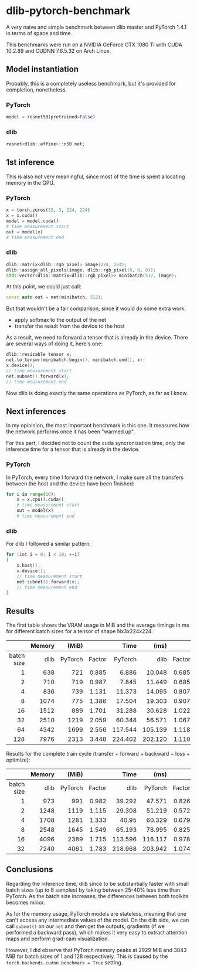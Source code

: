 # dlib-pytorch-benchmark
A very naive and simple benchmark between dlib master and PyTorch 1.4.1 in terms of space and time.

This benchmarks were run on a NVIDIA GeForce GTX 1080 Ti with CUDA 10.2.89 and CUDNN 7.6.5.32 on Arch Linux.

## Model instantiation
Probably, this is a completely useless benchmark, but it's provided for completion, nonetheless.

### PyTorch
``` python
model = resnet50(pretrained=False)
```

### dlib
``` cpp
resnet<dlib::affine>::n50 net;
```

## 1st inference
This is also not very meaningful, since most of the time is spent allocating memory in the GPU.

### PyTorch
``` python
x = torch.zeros(32, 3, 224, 224)
x = x.cuda()
model = model.cuda()
# time measurement start
out = model(x)
# time measurement end
```

### dlib
``` cpp
dlib::matrix<dlib::rgb_pixel> image(224, 224);
dlib::assign_all_pixels(image, dlib::rgb_pixel(0, 0, 0));
std::vector<dlib::matrix<dlib::rgb_pixel>> minibatch(512, image);
```

At this point, we could just call:
``` cpp
const auto out = net(minibatch, 512);
```
But that wouldn't be a fair comparison, since it would do some extra work:
- apply softmax to the output of the net
- transfer the result from the device to the host

As a result, we need to forward a tensor that is already in the device.
There are several ways of doing it, here's one:

``` cpp
dlib::resizable tensor x;
net.to_tensor(minibatch.begin(), minibatch.end(), x);
x.device();
// time measurement start
net.subnet().forward(x);
// time measurement end
```
Now dlib is doing exactly the same operations as PyTorch, as far as I know.

## Next inferences
In my opininion, the most important benchmark is this one.
It measures how the network performs once it has been "warmed up".

For this part, I decided not to count the cuda syncronization time, only the inference time for a tensor that is already in the device.

### PyTorch
In PyTorch, every time I forward the network, I make sure all the transfers between the host and the device have been finished:

``` python
for i in range(10):
    x = x.cpu().cuda()
    # time measurement start
    out = model(x)
    # time measurement end
```

### dlib
For dlib I followed a similar pattern:

``` cpp
for (int i = 0; i < 10; ++i)
{
    x.host();
    x.device();
    // time measurement start
    net.subnet().forward(x);
    // time measurement end
}
```

## Results

The first table shows the VRAM usage in MiB and the average timings in ms for different batch sizes for a tensor of shape Nx3x224x224.

|            | Memory  | (MiB)   |        | Time    | (ms)    |        |
|-----------:|--------:|--------:|-------:|--------:|--------:|-------:|
| batch size |    dlib | PyTorch | Factor | PyTorch |    dlib | Factor |
|          1 |     638 |     721 |  0.885 |   6.886 |  10.048 |  0.685 |
|          2 |     710 |     719 |  0.987 |   7.845 |  11.449 |  0.685 |
|          4 |     836 |     739 |  1.131 |  11.373 |  14.095 |  0.807 |
|          8 |    1074 |     775 |  1.386 |  17.504 |  19.303 |  0.907 |
|         16 |    1512 |     889 |  1.701 |  31.288 |  30.628 |  1.022 |
|         32 |    2510 |    1219 |  2.059 |  60.348 |  56.571 |  1.067 |
|         64 |    4342 |    1699 |  2.556 | 117.544 | 105.139 |  1.118 |
|        128 |    7976 |    2313 |  3.448 | 224.402 | 202.120 |  1.110 |

Results for the complete train cycle (transfer + forward + backward + loss + optimize):

|            | Memory |   (MiB) |        |    Time |    (ms) |        |
|-----------:|-------:|--------:|-------:|--------:|--------:|-------:|
| batch size |   dlib | PyTorch | Factor |    dlib | PyTorch | Factor |
|          1 |    973 |     991 |  0.982 |  39.292 |  47.571 |  0.826 |
|          2 |   1248 |    1119 |  1.115 |  29.308 |  51.219 |  0.572 |
|          4 |   1708 |    1281 |  1.333 |   40.95 |  60.329 |  0.679 |
|          8 |   2548 |    1645 |  1.549 |  65.193 |  78.995 |  0.825 |
|         16 |   4096 |    2389 |  1.715 | 113.596 | 116.117 |  0.978 |
|         32 |   7240 |    4061 |  1.783 | 218.968 | 203.942 |  1.074 |

## Conclusions

Regarding the inference time, dlib since to be substantially faster with small batch sizes (up to 8 samples) by taking between 25-40% less time than PyTorch.
As the batch size increases, the differences between both toolkits becomes minor.

As for the memory usage, PyTorch models are stateless, meaning that one can't access any intermediate values of the model.
On the dlib side, we can call `subnet()` on our `net` and then get the outputs, gradients (if we performed a backward pass), which makes it very easy to extract attention maps and perform grad-cam visualization.

However, I did observe that PyTorch memory peaks at 2929 MiB and 3843 MiB for batch sizes of 1 and 128 respectively. This is caused by the `torch.backends.cudnn.benchmark = True` setting.
